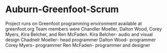 # Auburn-Greenfoot-Scrum
Project runs on Greenfoot programming environment available at greenfoot.org
Team members were Chandler Moeller, Dalton Wood, Corey Myers, Kira Belcher, and Ren McFaden.
Kira Belcher- audio and visual design
Chadnelr Moeller- head programmer
Dalton Wood- programmer
Corey Myers- programmer
Ren McFaden- programmer and designer
